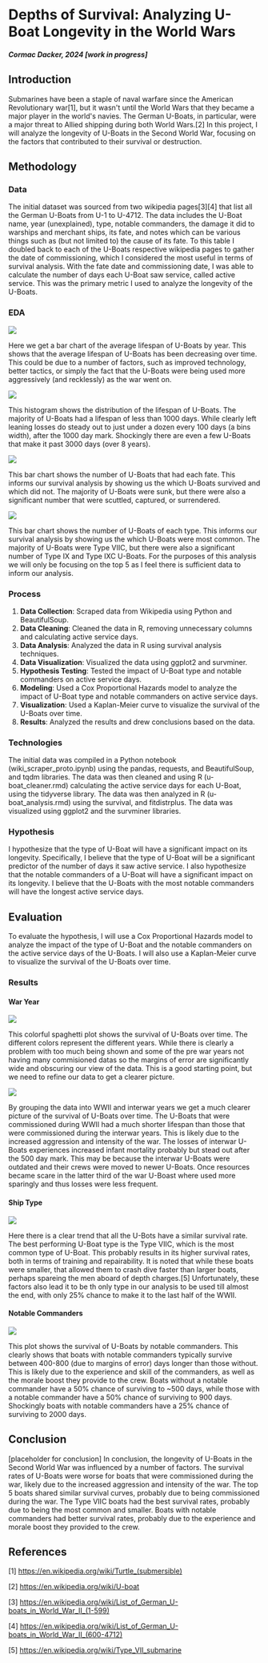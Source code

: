 # Depths of Survival: Analyzing U-Boat Longevity in the World Wars

##### Cormac Dacker, 2024 [work in progress]

## Introduction

Submarines have been a staple of naval warfare since the American Revolutionary war[1], but it wasn't until the World
Wars that they became a major player in the world's navies. The German U-Boats, in particular, were a major threat to
Allied shipping during both World Wars.[2]  In this project, I will analyze the longevity of U-Boats in the Second World
War,
focusing on the factors that contributed to their survival or destruction.

## Methodology

### Data

The initial dataset was sourced from two wikipedia pages[3][4] that list all the German U-Boats from U-1 to U-4712. The
data includes the U-Boat name, year (unexplained), type, notable commanders, the damage it did to warships and merchant
ships, its fate, and notes which can be various things such as (but not limited to) the cause of its fate. To this table
I doubled back to each of the U-Boats respective wikipedia pages to gather the date of commissioning, which I considered
the most useful in terms of survival analysis. With the fate date and commissioning date, I was able to calculate the
number of days each U-Boat saw service, called active service. This was the primary metric I used to analyze the
longevity of the U-Boats.

### EDA

<img src="slides/avg_lifespan_by_year.png?raw=true"/>

Here we get a bar chart of the average lifespan of U-Boats by year. This shows that the average lifespan of U-Boats has
been decreasing over time. This could be due to a number of factors, such as improved technology, better tactics, or
simply the fact that the U-Boats were being used more aggressively (and recklessly) as the war went on.

<img src="slides/hist_of_lifespan.png?raw=true"/>

This histogram shows the distribution of the lifespan of U-Boats. The majority of U-Boats had a lifespan of less than
1000 days. While clearly left leaning losses do steady out to just under a dozen every 100 days (a bins width), after
the 1000 day mark. Shockingly there are even a few U-Boats that make it past 3000 days (over 8 years).

<img src="slides/unique_fates_by_count.png?raw=true"/>

This bar chart shows the number of U-Boats that had each fate. This informs our survival analysis by showing us the
which U-Boats survived and which did not. The majority of U-Boats were sunk, but there were also a significant number
that were scuttled, captured, or surrendered.

<img src="slides/unique_types_by_count.png?raw=true"/>

This bar chart shows the number of U-Boats of each type. This informs our survival analysis by showing us the which
U-Boats were most common. The majority of U-Boats were Type VIIC, but there were also a significant number of Type IX
and Type IXC U-Boats. For the purposes of this analysis we will only be focusing on the top 5 as I feel there is
sufficient data to inform our analysis.

### Process

1. **Data Collection**: Scraped data from Wikipedia using Python and BeautifulSoup.
2. **Data Cleaning**: Cleaned the data in R, removing unnecessary columns and calculating active service days.
3. **Data Analysis**: Analyzed the data in R using survival analysis techniques.
4. **Data Visualization**: Visualized the data using ggplot2 and survminer.
5. **Hypothesis Testing**: Tested the impact of U-Boat type and notable commanders on active service days.
6. **Modeling**: Used a Cox Proportional Hazards model to analyze the impact of U-Boat type and notable commanders on
   active service days.
7. **Visualization**: Used a Kaplan-Meier curve to visualize the survival of the U-Boats over time.
8. **Results**: Analyzed the results and drew conclusions based on the data.

### Technologies

The initial data was compiled in a Python notebook (wiki_scraper_proto.ipynb) using the pandas, requests, and
BeautifulSoup, and tqdm libraries. The data was then cleaned and using R (u-boat_cleaner.rmd) calculating the active
service days for each U-Boat, using the tidyverse library. The data was then analyzed in R (u-boat_analysis.rmd) using
the survival, and fitdistrplus. The data was visualized using ggplot2 and the survminer libraries.

### Hypothesis

I hypothesize that the type of U-Boat will have a significant impact on its longevity. Specifically, I believe that the
type of U-Boat will be a significant predictor of the number of days it saw active service. I also hypothesize that the
notable commanders of a U-Boat will have a significant impact on its longevity. I believe that the U-Boats with the most
notable commanders will have the longest active service days.

## Evaluation

To evaluate the hypothesis, I will use a Cox Proportional Hazards model to analyze the impact of the type of U-Boat and
the notable commanders on the active service days of the U-Boats. I will also use a Kaplan-Meier curve to visualize the
survival of the U-Boats over time.

### Results

#### War Year

<img src="slides/km_by_com_year.png?raw=true"/>

This colorful spaghetti plot shows the survival of U-Boats over time. The different colors represent the different
years. While there is clearly a problem with too much being shown and some of the pre war years not having many
commisioned datas so the margins of error are significantly wide and obscuring our view of the data. This is a good
starting point, but we need to refine our data to get a clearer picture.

<img src="slides/km_by_war.png?raw=true"/>

By grouping the data into WWII and interwar years we get a much clearer picture of the survival of U-Boats over time.
The U-Boats that were commissioned during WWII had a much shorter lifespan than those that were commissioned during the
interwar years. This is likely due to the increased aggression and intensity of the war. The losses of interwar U-Boats
experiences increased infant mortality probably but stead out after the 500 day mark. This may be because the interwar
U-Boats were outdated and their crews were moved to newer U-Boats. Once resources became scare in the latter third of
the war U-Boast where used more sparingly and thus losses were less frequent.

#### Ship Type

<img src="slides/km_by_type.png?raw=true"/>

Here there is a clear trend that all the U-Bots have a similar survival rate. The best performing U-Boat type is the
Type VIIC, which is the most common type of U-Boat. This probably results in its higher survival rates, both in terms of
training and repairability. It is noted that while these boats were smaller, that allowed them to crash dive faster than
larger boats, perhaps spareing the men aboard of depth charges.[5] Unfortunately, these factors also lead it to be th
only
type in our analysis to be used till almost the end, with only 25% chance to make it to the last half of the WWII.

#### Notable Commanders

<img src="slides/km_by_cmd.png?raw=true"/>

This plot shows the survival of U-Boats by notable commanders. This clearly shows that boats with notable commanders
typically survive between 400-800 (due to margins of error) days longer than those without. This is likely due to the
experience and skill of the commanders, as well as the morale boost they provide to the crew. Boats without a notable
commander have a 50% chance of surviving to ~500 days, while those with a notable commander have a 50% chance of
surviving to 900 days. Shockingly boats with notable commanders have a 25% chance of surviving to 2000 days.

## Conclusion

[placeholder for conclusion]
In conclusion, the longevity of U-Boats in the Second World War was influenced by a number of factors. The survival
rates of U-Boats were worse for boats that were commissioned during the war, likely due to the increased aggression and
intensity of the war. The top 5 boats shared similar survival curves, probably due to being commissioned during the war.
The Type VIIC boats had the best survival rates, probably due to being the most common and smaller. Boats with notable
commanders had better survival rates, probably due to the experience and morale boost they provided to the crew.


## References

[1] https://en.wikipedia.org/wiki/Turtle_(submersible)

[2] https://en.wikipedia.org/wiki/U-boat

[3] https://en.wikipedia.org/wiki/List_of_German_U-boats_in_World_War_II_(1-599)

[4] https://en.wikipedia.org/wiki/List_of_German_U-boats_in_World_War_II_(600-4712)

[5] https://en.wikipedia.org/wiki/Type_VII_submarine
